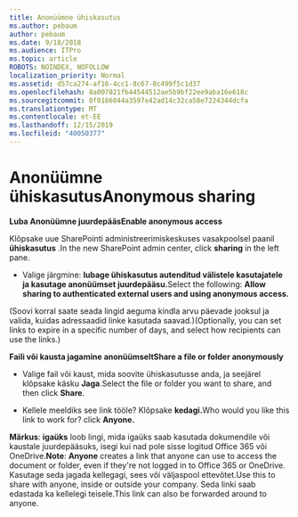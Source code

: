 ```yaml
---
title: Anonüümne ühiskasutus
ms.author: pebaum
author: pebaum
ms.date: 9/18/2018
ms.audience: ITPro
ms.topic: article
ROBOTS: NOINDEX, NOFOLLOW
localization_priority: Normal
ms.assetid: d57ca274-af16-4cc1-8c67-8c499f5c1d37
ms.openlocfilehash: 8a007821fb44544512ae5b9bf22ee9aba16e618c
ms.sourcegitcommit: 0f0186044a3597e42ad14c32ca58e7224344dcfa
ms.translationtype: MT
ms.contentlocale: et-EE
ms.lasthandoff: 12/15/2019
ms.locfileid: "40050377"
---
```

# <a name="anonymous-sharing"></a><span data-ttu-id="f4373-102">Anonüümne ühiskasutus</span><span class="sxs-lookup"><span data-stu-id="f4373-102">Anonymous sharing</span></span>

 <span data-ttu-id="f4373-103">**Luba Anonüümne juurdepääs**</span><span class="sxs-lookup"><span data-stu-id="f4373-103">**Enable anonymous access**</span></span>
  
<span data-ttu-id="f4373-104">Klõpsake uue SharePointi administreerimiskeskuses vasakpoolsel paanil **ühiskasutus** .</span><span class="sxs-lookup"><span data-stu-id="f4373-104">In the new SharePoint admin center, click **sharing** in the left pane.</span></span> 
  
- <span data-ttu-id="f4373-105">Valige järgmine: **lubage ühiskasutus autenditud välistele kasutajatele ja kasutage anonüümset juurdepääsu.**</span><span class="sxs-lookup"><span data-stu-id="f4373-105">Select the following: **Allow sharing to authenticated external users and using anonymous access.**</span></span>
  
<span data-ttu-id="f4373-106">(Soovi korral saate seada lingid aeguma kindla arvu päevade jooksul ja valida, kuidas adressaadid linke kasutada saavad.)</span><span class="sxs-lookup"><span data-stu-id="f4373-106">(Optionally, you can set links to expire in a specific number of days, and select how recipients can use the links.)</span></span>
    
 <span data-ttu-id="f4373-107">**Faili või kausta jagamine anonüümselt**</span><span class="sxs-lookup"><span data-stu-id="f4373-107">**Share a file or folder anonymously**</span></span>
  
- <span data-ttu-id="f4373-108">Valige fail või kaust, mida soovite ühiskasutusse anda, ja seejärel klõpsake käsku **Jaga**.</span><span class="sxs-lookup"><span data-stu-id="f4373-108">Select the file or folder you want to share, and then click **Share**.</span></span> 
    
- <span data-ttu-id="f4373-109">Kellele meeldiks see link tööle? Klõpsake **kedagi.**</span><span class="sxs-lookup"><span data-stu-id="f4373-109">Who would you like this link to work for? click **Anyone.**</span></span>
  
 <span data-ttu-id="f4373-110">**Märkus**: **igaüks** loob lingi, mida igaüks saab kasutada dokumendile või kaustale juurdepääsuks, isegi kui nad pole sisse logitud Office 365 või OneDrive.</span><span class="sxs-lookup"><span data-stu-id="f4373-110">**Note**: **Anyone** creates a link that anyone can use to access the document or folder, even if they're not logged in to Office 365 or OneDrive.</span></span> <span data-ttu-id="f4373-111">Kasutage seda jagada kellegagi, sees või väljaspool ettevõtet.</span><span class="sxs-lookup"><span data-stu-id="f4373-111">Use this to share with anyone, inside or outside your company.</span></span> <span data-ttu-id="f4373-112">Seda linki saab edastada ka kellelegi teisele.</span><span class="sxs-lookup"><span data-stu-id="f4373-112">This link can also be forwarded around to anyone.</span></span> 
    

